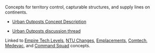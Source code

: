Concepts for territory control, capturable structures, and supply lines on
continents.

- [Urban Outposts Concept Description](http://www.planetside-idealab.com/idea_urbanareas.shtml)

<!-- -->

- [Urban Outposts discussion thread](http://s3.invisionfree.com/Planetside_Idealab/index.php?showtopic=22)

Linked to
[Empire Tech Levels](http://www.planetside-idealab.com/idea_empire_levels.shtml),
[NTU Changes](http://www.planetside-idealab.com/idea_ntu_changes.shtml),
[Emplacements](http://www.planetside-idealab.com/idea_emplacements.shtml),
[Comtech](http://www.planetside-idealab.com/idea_newcertifications.shtml),
[Medevac](http://www.planetside-idealab.com/idea_interface_chat.shtml#revive),
and
[Command Squad](http://www.planetside-idealab.com/idea_command_abilities.shtml#commandsquads)
concepts.

<!--[Category:Idealab](Category:Idealab.md)-->
